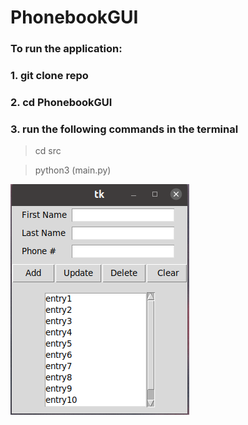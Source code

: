 # PhonebookGUI

### To run the application:

### 1. git clone repo

### 2. cd PhonebookGUI

### 3. run the following commands in the terminal

 > cd src 

 > python3 (main.py)


 ![screenshot](https://github.com/jeromez0/PhonebookGUI/blob/main/AppScreenshot.png)